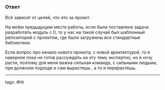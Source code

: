 ### Ответ

Всё зависит от целей, что это за проект.

На моём предыдущем месте работы, если была поставлена задача разработать модуль с 0, то у нас на такой случай был шаблонный репозиторий с проектом, где были загружены все стандартные библиотеки.

Если вопрос про начало нового проекта, с новой архитектурой, то я наверное пока не готов рассуждать на эту тему экспертно, но я хочу расти, поэтому для меня важна сильная команда, с сильными людьми, при должном подходе и сам вырастешь , а то и перерастешь.

___
tags: #hh
